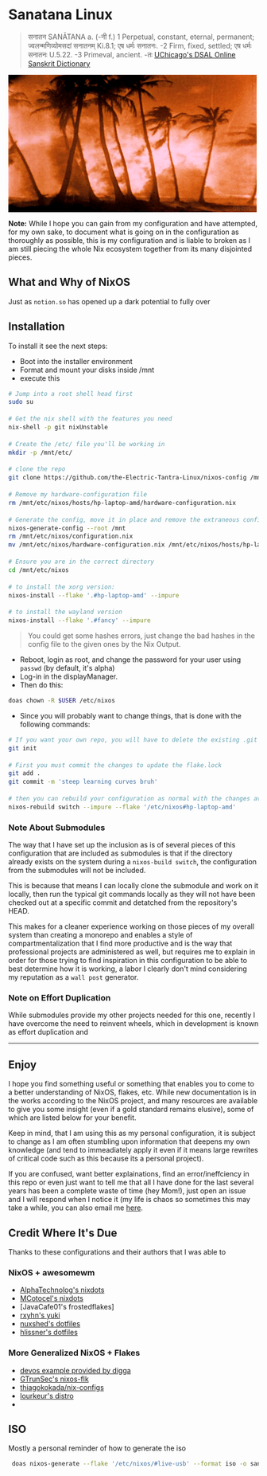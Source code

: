 # Sanatana Linux

> सनातन SANĀTANA a. (-नी f.) 1 Perpetual, constant, eternal, permanent; ज्वलन्मणिव्योमसदां सनातनम् Ki.8.1; एष धर्मः सनातनः. -2 Firm, fixed, settled; एष धर्मः सनातनः U.5.22. -3 Primeval, ancient. -तः
> [UChicago's DSAL Online Sanskrit Dictionary](https://dsal.uchicago.edu/cgi-bin/app/apte_query.py?qs=Sanatana&matchtype=default)


<img src="./assets/dreams.gif" alt="Palm trees aflame on Bikini Atoll in the early 1960s as part of US thermonuclear testing in the Pacific" align="center" />

 **Note:** While I hope you can gain from my configuration and have attempted, for my own sake, to document what is going on in the configuration as thoroughly as possible, this is my configuration and is liable to broken as I am still piecing the whole Nix ecosystem together from its many disjointed pieces.

## What and Why of NixOS

Just as `notion.so` has opened up a dark potential to fully over

## Installation

To install it see the next steps:

- Boot into the installer environment
- Format and mount your disks inside /mnt
- execute this

```sh
# Jump into a root shell head first
sudo su

# Get the nix shell with the features you need
nix-shell -p git nixUnstable

# Create the /etc/ file you'll be working in
mkdir -p /mnt/etc/

# clone the repo
git clone https://github.com/the-Electric-Tantra-Linux/nixos-config /mnt/etc/nixos --recurse-submodules

# Remove my hardware-configuration file
rm /mnt/etc/nixos/hosts/hp-laptop-amd/hardware-configuration.nix

# Generate the config, move it in place and remove the extraneous configuration file
nixos-generate-config --root /mnt
rm /mnt/etc/nixos/configuration.nix
mv /mnt/etc/nixos/hardware-configuration.nix /mnt/etc/nixos/hosts/hp-laptop-amd

# Ensure you are in the correct directory
cd /mnt/etc/nixos

# to install the xorg version:
nixos-install --flake '.#hp-laptop-amd' --impure

# to install the wayland version
nixos-install --flake '.#fancy' --impure
```

> You could get some hashes errors, just change the bad hashes in the config file to the given ones by the Nix Output.

- Reboot, login as root, and change the password for your user using `passwd` (by default, it's alpha)
- Log-in in the displayManager.
- Then do this:

```sh
doas chown -R $USER /etc/nixos
```

- Since you will probably want to change things, that is done with the following commands:

```bash
# If you want your own repo, you will have to delete the existing .git and make your own
git init

# First you must commit the changes to update the flake.lock
git add .
git commit -m 'steep learning curves bruh'

# then you can rebuild your configuration as normal with the changes available to the nix store
nixos-rebuild switch --impure --flake '/etc/nixos#hp-laptop-amd'

```

### Note About Submodules

The way that I have set up the inclusion as is of several pieces of this configuration that
are included as submodules is that if the directory already exists on the system during a
`nixos-build switch`, the configuration from the submodules will not be included.

This is because that means I can locally clone the submodule and work on it locally, then
run the typical git commands locally as they will not have been checked out at a specific
commit and detatched from the repository's HEAD.

This makes for a cleaner experience working on those pieces of my overall system than creating
a monorepo and enables a style of compartmentalization that I find more productive and is the
way that professional projects are administered as well, but requires me to explain in order
for those trying to find inspiration in this configuration to be able to best determine how
it is working, a labor I clearly don't mind considering my reputation as a `wall post` generator.

### Note on Effort Duplication

While submodules provide my other projects needed for this one, recently I have overcome the need
to reinvent wheels, which in development is known as effort duplication and

---

## Enjoy

I hope you find something useful or something that enables you to come to a better understanding
of NixOS, flakes, etc. While new documentation is in the works according to the NixOS project, and
many resources are available to give you some insight (even if a gold standard remains
elusive), some of which are listed below for your benefit.

Keep in mind, that I am using this as my personal configuration, it is subject to change
as I am often stumbling upon information that deepens my own knowledge (and tend to immeadiately
apply it even if it means large rewrites of critical code such as this because its a personal project).

If you are confused, want better explainations, find an error/ineffciency in this repo or even just want to tell me that all I have done for the last several years has been a complete waste of time (hey Mom!), just open an issue and I will respond when I notice it (my life is chaos so sometimes this may take a while, you can also email me [here](mailto:me@thomasleonhighbaugh.me).

## Credit Where It's Due

Thanks to these configurations and their authors that I was able to 

### NixOS + awesomewm 

- [AlphaTechnolog's nixdots](https://github.com/AlphaTechnolog/nixdots) 
- [MCotocel's nixdots](https://github.com/MCotocel/nixdots) 
- [JavaCafe01's frostedflakes] 
- [rxyhn's yuki](https://github.com/rxyhn/yuki) 
- [nuxshed's dotfiles](https://github.com/nuxshed/dotfiles)
- [hlissner's dotfiles](https://github.com/hlissner/dotfiles)

### More Generalized NixOS + Flakes
- [devos example provided by digga](https://github.com/divnix/digga/tree/main/examples/devos)
- [GTrunSec's nixos-flk](https://github.com/GTrunSec/nixos-flk)
- [thiagokokada/nix-configs](https://github.com/thiagokokada/nix-configs)
- [lourkeur's distro](https://github.com/lourkeur/distro)
- 

## ISO

Mostly a personal reminder of how to generate the iso

```bash
 doas nixos-generate --flake '/etc/nixos/#live-usb' --format iso -o sanatana_linux
```

